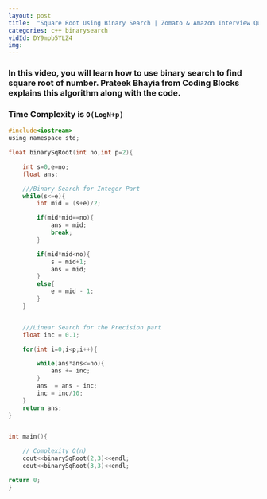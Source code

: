```yaml
---
layout: post
title:  "Square Root Using Binary Search | Zomato & Amazon Interview Question"
categories: c++ binarysearch
vidId: DY9mpb5YLZ4
img: 
---
```


### In this video, you will learn how to use binary search to find square root of number. Prateek Bhayia from Coding Blocks explains this algorithm along with the code.

### Time Complexity is `O(LogN+p)`
```c
#include<iostream>
using namespace std;

float binarySqRoot(int no,int p=2){

    int s=0,e=no;
    float ans;

    ///Binary Search for Integer Part
    while(s<=e){
        int mid = (s+e)/2;

        if(mid*mid==no){
            ans = mid;
            break;
        }

        if(mid*mid<no){
            s = mid+1;
            ans = mid;
        }
        else{
            e = mid - 1;
        }
    }


    ///Linear Search for the Precision part
    float inc = 0.1;

    for(int i=0;i<p;i++){

        while(ans*ans<=no){
            ans += inc;
        }
        ans  = ans - inc;
        inc = inc/10;
    }
    return ans;
}


int main(){

    // Complexity O(n)
    cout<<binarySqRoot(2,3)<<endl;
    cout<<binarySqRoot(3,3)<<endl;

return 0;
}

```
